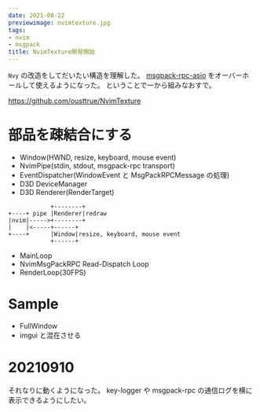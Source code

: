 ```yaml
---
date: 2021-08-22
previewimage: nvimtexture.jpg
tags:
- nvim
- msgpack
title: NvimTexture開発開始
---
```


`Nvy` の改造をしてだいたい構造を理解した。
[msgpack-rpc-asio](https://github.com/ousttrue/msgpack-rpc-asio) をオーバーホールして使えるようになった。
ということで一から組みなおすで。

https://github.com/ousttrue/NvimTexture

# 部品を疎結合にする

* Window(HWND, resize, keyboard, mouse event)
* NvimPipe(stdin, stdout, msgpack-rpc transport)
* EventDispatcher(WindowEvent と MsgPackRPCMessage の処理)
* D3D DeviceManager
* D3D Renderer(RenderTarget)

```
            +--------+
+----+ pipe |Renderer|redraw
|nvim|----->+--------+
|    |<-----+------+
+----+      |Window|resize, keyboard, mouse event
            +------+
```

* MainLoop
* NvimMsgPackRPC Read-Dispatch Loop
* RenderLoop(30FPS)

# Sample

* FullWindow
* imgui と混在させる

# 20210910

それなりに動くようになった。
key-logger や msgpack-rpc の通信ログを横に表示できるようにしたい。
